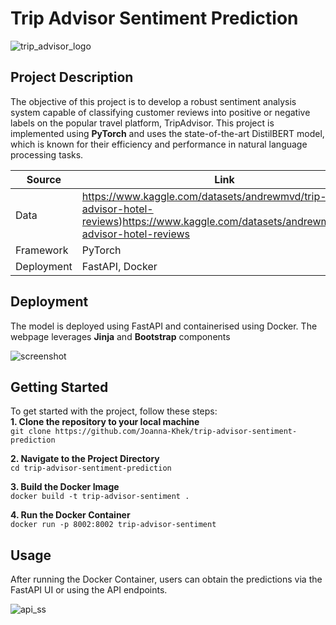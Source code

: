 # Trip Advisor Sentiment Prediction
![trip_advisor_logo](https://github.com/Joanna-Khek/trip-advisor-sentiment-prediction/assets/53141849/87b6f32c-ef61-495b-8e52-6010b673bfa2)

## Project Description
The objective of this project is to develop a robust sentiment analysis system capable of classifying customer reviews into positive or negative labels on the popular travel platform, TripAdvisor. This project is implemented using **PyTorch** and uses the state-of-the-art DistilBERT model, which is known for their efficiency and performance in natural language processing tasks. 

Source | Link 
--- | ---
Data | https://www.kaggle.com/datasets/andrewmvd/trip-advisor-hotel-reviews)https://www.kaggle.com/datasets/andrewmvd/trip-advisor-hotel-reviews
Framework | PyTorch
Deployment | FastAPI, Docker

## Deployment
The model is deployed using FastAPI and containerised using Docker. The webpage leverages **Jinja** and **Bootstrap** components

![screenshot](https://github.com/Joanna-Khek/trip-advisor-sentiment-prediction/assets/53141849/d54e9c07-ca3d-44a6-9870-ebcd7a5ae325)

## Getting Started
To get started with the project, follow these steps:            
**1. Clone the repository to your local machine**         
   ```git clone https://github.com/Joanna-Khek/trip-advisor-sentiment-prediction```

**2. Navigate to the Project Directory**            
  ```cd trip-advisor-sentiment-prediction```

**3. Build the Docker Image**              
   ``docker build -t trip-advisor-sentiment . ``

**4. Run the Docker Container**   
   ```docker run -p 8002:8002 trip-advisor-sentiment```

## Usage

After running the Docker Container, users can obtain the predictions via the FastAPI UI or using the API endpoints.

![api_ss](https://github.com/Joanna-Khek/trip-advisor-sentiment-prediction/assets/53141849/a1d4efd9-defe-48b9-9744-405c03a6f7f5)








